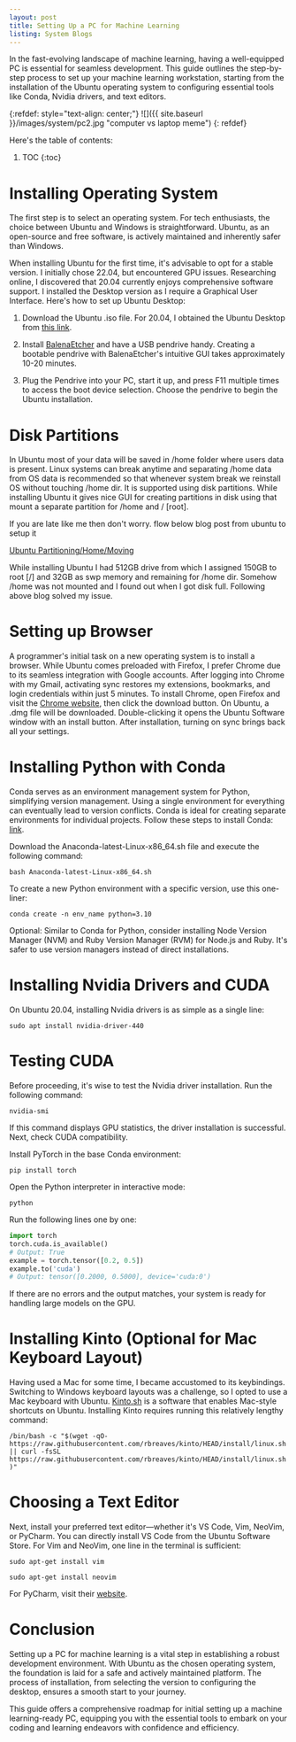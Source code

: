 ```yaml
---
layout: post
title: Setting Up a PC for Machine Learning
listing: System Blogs
---
```


In the fast-evolving landscape of machine learning, having a well-equipped PC is essential for seamless development. This guide outlines the step-by-step process to set up your machine learning workstation, starting from the installation of the Ubuntu operating system to configuring essential tools like Conda, Nvidia drivers, and text editors.

{:refdef: style="text-align: center;"}
![]({{ site.baseurl }}/images/system/pc2.jpg "computer vs laptop meme")
{: refdef}

Here's the table of contents:

1. TOC
{:toc}

# Installing Operating System

The first step is to select an operating system. For tech enthusiasts, the choice between Ubuntu and Windows is straightforward. Ubuntu, as an open-source and free software, is actively maintained and inherently safer than Windows.

When installing Ubuntu for the first time, it's advisable to opt for a stable version. I initially chose 22.04, but encountered GPU issues. Researching online, I discovered that 20.04 currently enjoys comprehensive software support. I installed the Desktop version as I require a Graphical User Interface. Here's how to set up Ubuntu Desktop:

1. Download the Ubuntu .iso file. For 20.04, I obtained the Ubuntu Desktop from [this link](https://releases.ubuntu.com/focal/).

2. Install [BalenaEtcher](https://etcher.balena.io/) and have a USB pendrive handy. Creating a bootable pendrive with BalenaEtcher's intuitive GUI takes approximately 10-20 minutes.

3. Plug the Pendrive into your PC, start it up, and press F11 multiple times to access the boot device selection. Choose the pendrive to begin the Ubuntu installation.

# Disk Partitions

In Ubuntu most of your data will be saved in /home folder where users data is present. Linux systems can break anytime and separating /home data from OS data is recommended so that whenever system break we reinstall OS without touching /home dir. It is supported using disk partitions. While installing Ubuntu it gives nice GUI for creating partitions in disk using that mount a separate partition for /home and / [root]. 

If you are late like me then don't worry. flow below blog post from ubuntu to setup it

[Ubuntu Partitioning/Home/Moving](https://help.ubuntu.com/community/Partitioning/Home/Moving)

While installing Ubuntu I had 512GB drive from which I assigned 150GB to root [/] and 32GB as swp memory and remaining for /home dir. Somehow /home was not mounted and I found out when I got disk full. Following above blog solved my issue. 


# Setting up Browser

A programmer's initial task on a new operating system is to install a browser. While Ubuntu comes preloaded with Firefox, I prefer Chrome due to its seamless integration with Google accounts. After logging into Chrome with my Gmail, activating sync restores my extensions, bookmarks, and login credentials within just 5 minutes. To install Chrome, open Firefox and visit the [Chrome website](https://www.google.com/chrome/), then click the download button. On Ubuntu, a .dmg file will be downloaded. Double-clicking it opens the Ubuntu Software window with an install button. After installation, turning on sync brings back all your settings.

# Installing Python with Conda

Conda serves as an environment management system for Python, simplifying version management. Using a single environment for everything can eventually lead to version conflicts. Conda is ideal for creating separate environments for individual projects. Follow these steps to install Conda: [link](https://docs.conda.io/projects/conda/en/latest/user-guide/install/linux.html).

Download the Anaconda-latest-Linux-x86_64.sh file and execute the following command:

```bash Anaconda-latest-Linux-x86_64.sh```

To create a new Python environment with a specific version, use this one-liner:

```conda create -n env_name python=3.10```

Optional:
Similar to Conda for Python, consider installing Node Version Manager (NVM) and Ruby Version Manager (RVM) for Node.js and Ruby. It's safer to use version managers instead of direct installations.

# Installing Nvidia Drivers and CUDA

On Ubuntu 20.04, installing Nvidia drivers is as simple as a single line:

```sudo apt install nvidia-driver-440```

# Testing CUDA

Before proceeding, it's wise to test the Nvidia driver installation. Run the following command:

``` nvidia-smi ```

If this command displays GPU statistics, the driver installation is successful. Next, check CUDA compatibility.

Install PyTorch in the base Conda environment:

```pip install torch```

Open the Python interpreter in interactive mode:

``` python ```

Run the following lines one by one:

```python
import torch
torch.cuda.is_available()
# Output: True
example = torch.tensor([0.2, 0.5])
example.to('cuda')
# Output: tensor([0.2000, 0.5000], device='cuda:0')
```

If there are no errors and the output matches, your system is ready for handling large models on the GPU.

# Installing Kinto (Optional for Mac Keyboard Layout)

Having used a Mac for some time, I became accustomed to its keybindings. Switching to Windows keyboard layouts was a challenge, so I opted to use a Mac keyboard with Ubuntu. [Kinto.sh](https://kinto.sh/) is a software that enables Mac-style shortcuts on Ubuntu. Installing Kinto requires running this relatively lengthy command:

```/bin/bash -c "$(wget -qO- https://raw.githubusercontent.com/rbreaves/kinto/HEAD/install/linux.sh || curl -fsSL https://raw.githubusercontent.com/rbreaves/kinto/HEAD/install/linux.sh)"```

# Choosing a Text Editor

Next, install your preferred text editor—whether it's VS Code, Vim, NeoVim, or PyCharm. You can directly install VS Code from the Ubuntu Software Store. For Vim and NeoVim, one line in the terminal is sufficient:

```sudo apt-get install vim```

```sudo apt-get install neovim```

For PyCharm, visit their [website](https://www.jetbrains.com/help/pycharm/installation-guide.html#f956621e).

# Conclusion
Setting up a PC for machine learning is a vital step in establishing a robust development environment. With Ubuntu as the chosen operating system, the foundation is laid for a safe and actively maintained platform. The process of installation, from selecting the version to configuring the desktop, ensures a smooth start to your journey.

This guide offers a comprehensive roadmap for initial setting up a machine learning-ready PC, equipping you with the essential tools to embark on your coding and learning endeavors with confidence and efficiency.

[^1]: This is a footnote.
